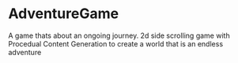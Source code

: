 AdventureGame
=============

A game thats about an ongoing journey. 2d side scrolling game with Procedual Content Generation to create a world that is an endless adventure
